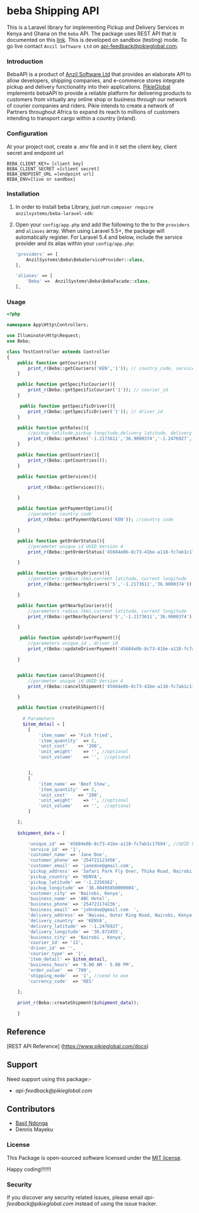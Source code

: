 # beba Shipping API

This is a Laravel library for implementing Pickup and Delivery Services in Kenya and Ghana on the `beba` API. The package uses REST API that is documented on this [link](https://www.pikieglobal.com/docs). This is developed on sandbox (testing) mode. To go live contact `Anzil Software Ltd` on <api-feedback@pikieglobal.com>.

### Introduction

BebaAPI is a product of [Anzil Software Ltd](https://www.anzilsystems.com) that provides an elaborate API to allow developers, shipping companies, and e-commerce stores integrate pickup and delivery functionality into their applications. [PikieGlobal](https://www.pikieglobal.com) implements bebaAPI to provide a reliable platform for delivering products to customers from virtually any online shop or business through our network of courier companies and riders. Pikie intends to create a network of Partners throughout Africa to expand its reach to millions of
customers intending to transport cargo within a country (inland).

### Configuration

At your project root, create a .env file and in it set the client key, client secret and endpoint url

`BEBA_CLIENT_KEY= [client key]` <br>
`BEBA_CLIENT_SECRET =[client secret]`<br>
`BEBA_ENDPOINT_URL =[endpoint url]`<br>
`BEBA_ENV=[live or sandbox]`<br>

### Installation

1. In order to install beba Library, just run `composer require anzilsystems/beba-laravel-sdk`:

2. Open your `config/app.php` and add the following to the to the `providers` and `aliases` array. When using Laravel 5.5+, the package will automatically register. For Laravel 5.4 and below, include the service provider and its alias within your `config/app.php`:


    ```php
    'providers' => [
        AnzilSystems\Beba\BebaServiceProvider::class,
    ],

    'aliases' => [
        'Beba' =>  AnzilSystems\Beba\BebaFacade::class,
    ],
    ```

### Usage

```php
<?php

namespace App\Http\Controllers;

use Illuminate\Http\Request;
use Beba;

class TestController extends Controller
{
    public function getCouriers(){
        print_r(Beba::getCouriers('KEN','1')); // country_code, service_category
    }

    public function getSpecificCourier(){
        print_r(Beba::getSpecificCourier('1')); // courier_id
    }

     public function getSpecificDriver(){
        print_r(Beba::getSpecificDriver('1')); // driver_id
    }

    public function getRates(){
        //pickup latitude,pickup longitude,delivery latitude, delivery longitude
        print_r(Beba::getRates('-1.2173611','36.9000374','-1.2476927','36.872455'));
    }

    public function getCountries(){
        print_r(Beba::getCountries());
    }

    public function getServices(){

        print_r(Beba::getServices());

    }

    public function getPaymentOptions(){
        //parameter country code
        print_r(Beba::getPaymentOptions('KEN')); //country code

    }

    public function getOrderStatus(){
        //parameter unique id UUID Version 4
        print_r(Beba::getOrderStatus('45684e0b-8c73-41be-a118-fc7ab1c17694'));

    }

    public function getNearbyDrivers(){
        //parameters radius (km),current latitude, current longitude
        print_r(Beba::getNearbyDrivers('5','-1.2173611','36.9000374'));

    }

    public function getNearbyCouriers(){
        //parameters radius (km),current latitude, current longitude
        print_r(Beba::getNearbyCouriers('5','-1.2173611','36.9000374'));

    }

     public function updateDriverPayment(){
        //parameters unique_id , driver_id
        print_r(Beba::updateDriverPayment('45684e0b-8c73-41be-a118-fc7ab1c17694','6'));

    }


    public function cancelShipment(){
        //parameter unique id UUID Version 4
        print_r(Beba::cancelShipment('45684e0b-8c73-41be-a118-fc7ab1c17694'));

    }

    public function createShipment(){
  
      # Parameters 
      $item_detail = [
        [
            'item_name' => 'Fish fried',
            'item_quantity'  => 2,
            'unit_cost'    => '200',
            'unit_weight'    => '', //optional
            'unit_volume'    => '',  //optional


        ],
        [
            'item_name' => 'Beef Stew',
            'item_quantity'  => 2,
            'unit_cost'    => '200',
            'unit_weight'    => '', //optional
            'unit_volume'    => '',  //optional
        ]

    ];
    
    $shipment_data = [

        'unique_id' => '45684e0b-8c73-41be-a118-fc7ab1c17694', //UUID Version 4
        'service_id' => '1',
        'customer_name' => 'Jane Doe',
        'customer_phone' => '254721123456',
        'customer_email' => 'janedoe@gmail.com',
        'pickup_address' => 'Safari Park Fly Over, Thika Road, Nairobi, Kenya',
        'pickup_country' => 'KENYA',
        'pickup_latitude' => '-1.2256562',
        'pickup_longitude' => '36.88495850000004',
        'customer_city' => 'Nairobi, Kenya',
        'business_name' => 'ABC Hotel',
        'business_phone' => '254721174236',
        'business_email' => 'johndoe@gmail.com	',
        'delivery_address' => 'Naivas, Outer Ring Road, Nairobi, Kenya',
        'delivery_country' => 'KENYA',
        'delivery_latitude' => '-1.2476927',
        'delivery_longitude' => '36.872455',
        'business_city' => 'Nairobi , Kenya',
        'courier_id' => '12',
        'driver_id' => '',
        'courier_type' => '1',
        'item_detail' => $item_detail,
        'business_hours' => '8.00 AM - 5.00 PM',
        'order_value'  => '700',
        'shipping_mode'  => '1', //send to one 
        'currency_code'  => 'KES'
            
    ];

    print_r(Beba::createShipment($shipment_data));

    }

```
## Reference

   [REST API Reference] (https://www.pikieglobal.com/docs)

## Support

Need support using this package:-

- _api-feedback@pikieglobal.com_ 

## Contributors

- [Basil Ndonga](https://www.linkedin.com/in/basil-ndonga-1a76ba124/)
- Dennis Mayeku

### License

This Package is open-sourced software licensed under the [MIT license](http://opensource.org/licenses/MIT).

Happy coding!!!!!!!

### Security

If you discover any security related issues, please email _api-feedback@pikieglobal.com_ instead of using the issue tracker.

```
